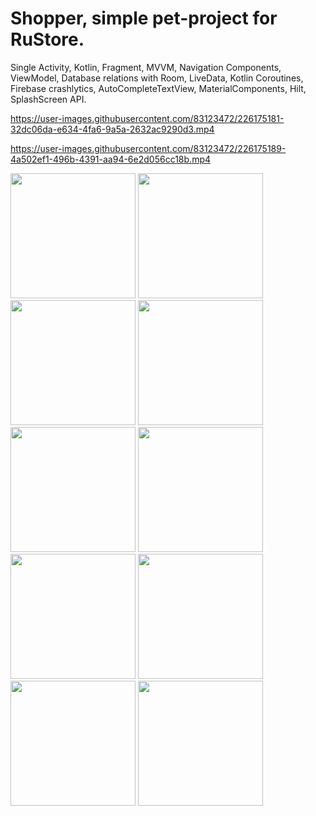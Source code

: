 ﻿# Shopper, simple pet-project for RuStore.

Single Activity, Kotlin, Fragment, MVVM, Navigation Components, ViewModel, Database relations with Room, LiveData, Kotlin Coroutines, Firebase crashlytics, AutoCompleteTextView, MaterialComponents, Hilt, SplashScreen API. 


https://user-images.githubusercontent.com/83123472/226175181-32dc06da-e634-4fa6-9a5a-2632ac9290d3.mp4


https://user-images.githubusercontent.com/83123472/226175189-4a502ef1-496b-4391-aa94-6e2d056cc18b.mp4


<img src="https://user-images.githubusercontent.com/83123472/226174792-d29a1684-cd41-4f1e-82b6-e470b18791a8.png" width="200"> <img src="https://user-images.githubusercontent.com/83123472/226174793-c342b9e7-9280-48f8-822e-f6129e38d895.png" width="200"> <img src="https://user-images.githubusercontent.com/83123472/226174796-0f6f85b2-0f8c-41e0-8a39-a359839de72b.png" width="200"> <img src="https://user-images.githubusercontent.com/83123472/226174797-d8595410-bab3-4123-ac91-c0aee3449115.png" width="200"> <img src="https://user-images.githubusercontent.com/83123472/226174798-d627e3b3-3d2d-461e-bee6-8503e05001c4.png" width="200"> <img src="https://user-images.githubusercontent.com/83123472/226174799-339ca3cd-6585-4cdc-9760-89e661fb4ba6.png" width="200"> <img src="https://user-images.githubusercontent.com/83123472/226174801-d6b6f795-9341-4add-a6bf-c04fd43c9a2c.png" width="200"> <img src="https://user-images.githubusercontent.com/83123472/226174804-80fc6f42-c4fb-4115-b73c-5ccbc975df5c.png" width="200"> <img src="https://user-images.githubusercontent.com/83123472/226174805-b4824cf7-7ef9-4817-b03e-e3eecf7900cc.png" width="200"> <img src="https://user-images.githubusercontent.com/83123472/226174806-8d91d5d8-d552-439c-9a25-1a347d12b035.png" width="200"> 
